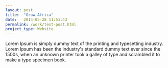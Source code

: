 ```yaml
---
layout: post
title:  "Grow Africa"
date:   2014-05-28 11:51:43
permalink: /work/test-post.html
project_type: Website
---
```


Lorem Ipsum is simply dummy text of the printing and typesetting industry. Lorem Ipsum has been the industry's standard dummy text ever since the 1500s, when an unknown printer took a galley of type and scrambled it to make a type specimen book.

